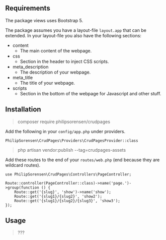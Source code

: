 

## Requirements
The package views uses Bootstrap 5. 

The package assumes you have a layout-file `layout.app` that can be extended. In your layout-file you also have the following sections: 

* content
  * The main content of the webpage.
* css
  * Section in the header to inject CSS scripts. 
* meta_description
  * The description of your webpage.
* meta_title
  * The title of your webpage. 
* scripts
  * Section in the bottom of the webpage for Javascript and other stuff.

## Installation

> composer require philipsorensen/crudpages

Add the following in your `config/app.php` under providers. 

```
PhilipSorensen\CrudPages\Providers\CrudPagesProvider::class
```

> php artisan vendor:publish --tag=crudpages-assets

Add these routes to the end of your `routes/web.php` (end because they are wildcard routes).

```
use PhilipSorensen\CrudPages\Controllers\PageController;

Route::controller(PageController::class)->name('page.')->group(function () {
	Route::get('{slug}', 'show')->name('show');
	Route::get('{slug1}/{slug2}', 'show2');
	Route::get('{slug1}/{slug2}/{slug3}', 'show3');
});
```

## Usage

> ???